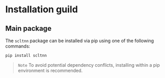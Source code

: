 # Installation guild

## Main package

The `scltnn` package can be installed via pip using one of the following commands:

```
pip install scltnn
```

>`Note`
To avoid potential dependency conflicts, installing within a pip environment is recommended.

